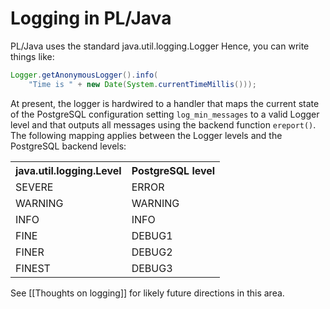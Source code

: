 # Logging in PL/Java

PL/Java uses the standard java.util.logging.Logger Hence, you can write things
like:

```java
Logger.getAnonymousLogger().info(
    "Time is " + new Date(System.currentTimeMillis()));
```
At present, the logger is hardwired to a handler that maps the current state of
the PostgreSQL configuration setting `log_min_messages` to a valid Logger level
and that outputs all messages using the backend function `ereport()`. The
following mapping applies between the Logger levels and the PostgreSQL backend
levels:

<table>
<tr><th>java.util.logging.Level</th><th>PostgreSQL level</th></tr>
<tr><td>SEVERE</td><td>ERROR</td></tr>
<tr><td>WARNING</td><td>WARNING</td></tr>
<tr><td>INFO</td><td>INFO</td></tr>
<tr><td>FINE</td><td>DEBUG1</td></tr>
<tr><td>FINER</td><td>DEBUG2</td></tr>
<tr><td>FINEST</td><td>DEBUG3</td></tr>
</table>

See [[Thoughts on logging]] for likely future directions in this area.
